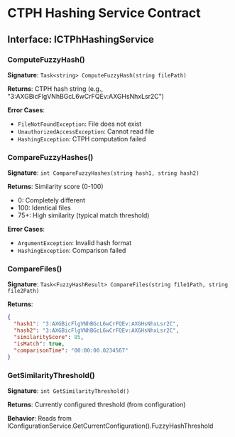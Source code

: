 # CTPH Hashing Service Contract

## Interface: ICTPhHashingService

### ComputeFuzzyHash()

**Signature**: `Task<string> ComputeFuzzyHash(string filePath)`

**Returns**: CTPH hash string (e.g., "3:AXGBicFlgVNhBGcL6wCrFQEv:AXGHsNhxLsr2C")

**Error Cases**:
- `FileNotFoundException`: File does not exist
- `UnauthorizedAccessException`: Cannot read file
- `HashingException`: CTPH computation failed

### CompareFuzzyHashes()

**Signature**: `int CompareFuzzyHashes(string hash1, string hash2)`

**Returns**: Similarity score (0-100)
- 0: Completely different
- 100: Identical files
- 75+: High similarity (typical match threshold)

**Error Cases**:
- `ArgumentException`: Invalid hash format
- `HashingException`: Comparison failed

### CompareFiles()

**Signature**: `Task<FuzzyHashResult> CompareFiles(string file1Path, string file2Path)`

**Returns**:
```json
{
  "hash1": "3:AXGBicFlgVNhBGcL6wCrFQEv:AXGHsNhxLsr2C",
  "hash2": "3:AXGBicFlgVNhBGcL6wCrFQEv:AXGHsNhxLsr2C",
  "similarityScore": 85,
  "isMatch": true,
  "comparisonTime": "00:00:00.0234567"
}
```

### GetSimilarityThreshold()

**Signature**: `int GetSimilarityThreshold()`

**Returns**: Currently configured threshold (from configuration)

**Behavior**: Reads from IConfigurationService.GetCurrentConfiguration().FuzzyHashThreshold